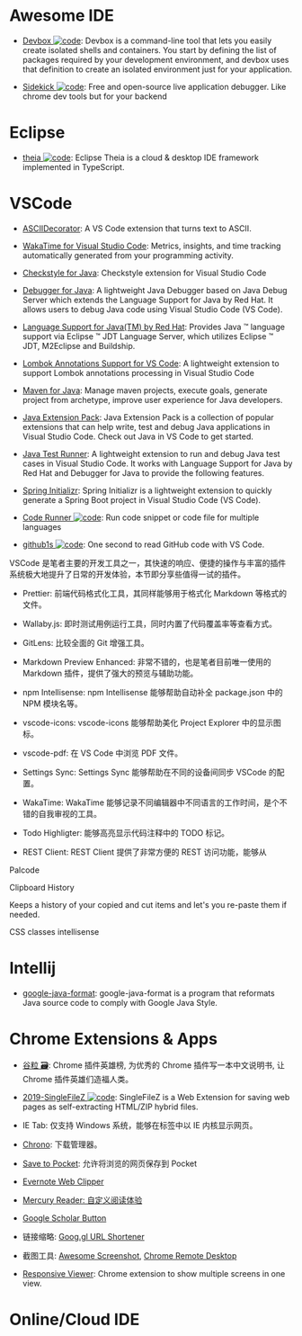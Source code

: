 # Awesome IDE

- [Devbox ![code](https://shorturl.at/dlxyK)](https://github.com/jetpack-io/devbox): Devbox is a command-line tool that lets you easily create isolated shells and containers. You start by defining the list of packages required by your development environment, and devbox uses that definition to create an isolated environment just for your application.

- [Sidekick ![code](https://shorturl.at/dlxyK)](https://github.com/runsidekick/sidekick): Free and open-source live application debugger. Like chrome dev tools but for your backend

# Eclipse

- [theia ![code](https://shorturl.at/dlxyK)](https://github.com/eclipse-theia/theia): Eclipse Theia is a cloud & desktop IDE framework implemented in TypeScript.

# VSCode

- [ASCIIDecorator](https://marketplace.visualstudio.com/items?itemName=helixquar.asciidecorator): A VS Code extension that turns text to ASCII.

- [WakaTime for Visual Studio Code](https://marketplace.visualstudio.com/items?itemName=WakaTime.vscode-wakatime): Metrics, insights, and time tracking automatically generated from your programming activity.

- [Checkstyle for Java](https://marketplace.visualstudio.com/items?itemName=shengchen.vscode-checkstyle): Checkstyle extension for Visual Studio Code

- [Debugger for Java](https://marketplace.visualstudio.com/items?itemName=vscjava.vscode-java-debug): A lightweight Java Debugger based on Java Debug Server which extends the Language Support for Java by Red Hat. It allows users to debug Java code using Visual Studio Code (VS Code).

- [Language Support for Java(TM) by Red Hat](https://marketplace.visualstudio.com/items?itemName=redhat.java): Provides Java ™ language support via Eclipse ™ JDT Language Server, which utilizes Eclipse ™ JDT, M2Eclipse and Buildship.

- [Lombok Annotations Support for VS Code](https://marketplace.visualstudio.com/items?itemName=GabrielBB.vscode-lombok): A lightweight extension to support Lombok annotations processing in Visual Studio Code

- [Maven for Java](https://marketplace.visualstudio.com/items?itemName=vscjava.vscode-maven): Manage maven projects, execute goals, generate project from archetype, improve user experience for Java developers.

- [Java Extension Pack](https://marketplace.visualstudio.com/items?itemName=vscjava.vscode-java-pack): Java Extension Pack is a collection of popular extensions that can help write, test and debug Java applications in Visual Studio Code. Check out Java in VS Code to get started.

- [Java Test Runner](https://marketplace.visualstudio.com/items?itemName=vscjava.vscode-java-test): A lightweight extension to run and debug Java test cases in Visual Studio Code. It works with Language Support for Java by Red Hat and Debugger for Java to provide the following features.

- [Spring Initializr](https://marketplace.visualstudio.com/items?itemName=vscjava.vscode-spring-initializr): Spring Initializr is a lightweight extension to quickly generate a Spring Boot project in Visual Studio Code (VS Code).

- [Code Runner ![code](https://shorturl.at/dlxyK)](https://marketplace.visualstudio.com/items?itemName=formulahendry.code-runner): Run code snippet or code file for multiple languages

- [github1s ![code](https://shorturl.at/dlxyK)](https://github.com/conwnet/github1s): One second to read GitHub code with VS Code.

VSCode 是笔者主要的开发工具之一，其快速的响应、便捷的操作与丰富的插件系统极大地提升了日常的开发体验，本节即分享些值得一试的插件。

- Prettier: 前端代码格式化工具，其同样能够用于格式化 Markdown 等格式的文件。

- Wallaby.js: 即时测试用例运行工具，同时内置了代码覆盖率等查看方式。

- GitLens: 比较全面的 Git 增强工具。

- Markdown Preview Enhanced: 非常不错的，也是笔者目前唯一使用的 Markdown 插件，提供了强大的预览与辅助功能。

- npm Intellisense: npm Intellisense 能够帮助自动补全 package.json 中的 NPM 模块名等。

- vscode-icons: vscode-icons 能够帮助美化 Project Explorer 中的显示图标。

- vscode-pdf: 在 VS Code 中浏览 PDF 文件。

- Settings Sync: Settings Sync 能够帮助在不同的设备间同步 VSCode 的配置。

- WakaTime: WakaTime 能够记录不同编辑器中不同语言的工作时间，是个不错的自我审视的工具。

- Todo Highligter: 能够高亮显示代码注释中的 TODO 标记。

- REST Client: REST Client 提供了非常方便的 REST 访问功能，能够从

Palcode

Clipboard History

Keeps a history of your copied and cut items and let's you re-paste them if needed.

CSS classes intellisense

# Intellij

- [google-java-format](https://github.com/google/google-java-format): google-java-format is a program that reformats Java source code to comply with Google Java Style.

# Chrome Extensions & Apps

- [谷粒 🗃️](https://github.com/zhaoolee/ChromeAppHeroes): Chrome 插件英雄榜, 为优秀的 Chrome 插件写一本中文说明书, 让 Chrome 插件英雄们造福人类。

- [2019-SingleFileZ ![code](https://shorturl.at/dlxyK)](https://github.com/gildas-lormeau/SingleFileZ): SingleFileZ is a Web Extension for saving web pages as self-extracting HTML/ZIP hybrid files.

- IE Tab: 仅支持 Windows 系统，能够在标签中以 IE 内核显示网页。

- [Chrono](http://6me.us/PFn): 下载管理器。

- [Save to Pocket](http://6me.us/Zp5): 允许将浏览的网页保存到 Pocket

- [Evernote Web Clipper](http://6me.us/6ldwK7)

- [Mercury Reader: 自定义阅读体验](http://6me.us/8hOKsH)

- [Google Scholar Button](http://6me.us/wXicA0)

- 链接缩略: [Goog.gl URL Shortener](http://6me.us/vaJuM3)

- 截图工具: [Awesome Screenshot](http://6me.us/lzEw), [Chrome Remote Desktop](http://6me.us/55h)

- [Responsive Viewer](https://github.com/skmail/responsive-viewer): Chrome extension to show multiple screens in one view.

# Online/Cloud IDE
